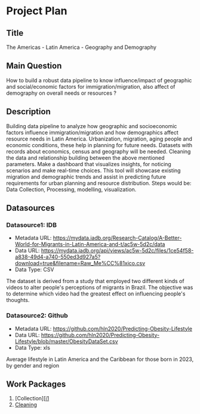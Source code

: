 # Project Plan

## Title
<!-- Give your project a short title. -->
The Americas - Latin America - Geography and Demography

## Main Question

<!-- Think about one main question you want to answer based on the data. -->
How to build a robust data pipeline to know influence/impact of geographic and social/economic factors for immigration/migration, also affect of demography on overall needs or resources ?

## Description

<!-- Describe your data science project in max. 200 words. Consider writing about why and how you attempt it. -->
Building data pipeline to analyze how geographic and socioeconomic factors influence immigration/migration and how demographics affect resource needs in Latin America. Urbanization, migration, aging people and economic conditions, these help in planning for future needs.
Datasets with records about economics, census and geography will be needed. Cleaning the data and relationship building between the above mentioned parameters.
Make a dashboard that visualizes insights, for noticing scenarios and make real-time choices. This tool will showcase existing migration and demographic trends and assist in predicting future requirements for urban planning and resource distribution.
Steps would be: Data Collection, Processing, modelling, visualization.
## Datasources

<!-- Describe each datasources you plan to use in a section. Use the prefic "DatasourceX" where X is the id of the datasource. -->

### Datasource1: IDB
* Metadata URL: https://mydata.iadb.org/Research-Catalog/A-Better-World-for-Migrants-in-Latin-America-and-t/ac5w-5d2c/data
* Data URL: https://mydata.iadb.org/api/views/ac5w-5d2c/files/1ce54f58-a838-49d4-a740-550ed3d927a5?download=true&filename=Raw_Me%CC%81xico.csv
* Data Type: CSV

The dataset is derived from a study that employed two different kinds of videos to alter people's perceptions of migrants in Brazil. The objective was to determine which video had the greatest effect on influencing people's thoughts.

### Datasource2: Github
* Metadata URL: https://github.com/hln2020/Predicting-Obesity-Lifestyle
* Data URL: https://github.com/hln2020/Predicting-Obesity-Lifestyle/blob/master/ObesityDataSet.csv
* Data Type: xls

Average lifestyle in Latin America and the Caribbean for those born in 2023, by gender and region
## Work Packages

<!-- List of work packages ordered sequentially, each pointing to an issue with more details. -->

1. [Collection][[i1]
2. [Cleaning][i2]

[i1]: https://github.com/bhanu613/made-template/issues/1
[i2]: https://github.com/bhanu613/made-template/issues/2#issue-2640927560
